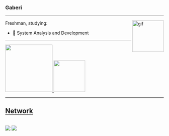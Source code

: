 ### Gaberi
<hr>

<img align="right" height="100" alt="gif" src="https://thumbs.gfycat.com/HeftyHeartfeltAlpaca-max-1mb.gif">

Freshman, studying:
- 💾 System Analysis and Development


<hr>

<div>
  <a href="https://github.com/GaberiBR">
    
  <img height="150em" src="https://github-readme-stats.vercel.app/api?username=GaberiBR&show_icons=true&theme=ocean_dark&include_all_commits=true&count_private=true"/>
    
  <img height="100em" src="https://github-readme-stats.vercel.app/api/top-langs/?username=GaberiBR&layout=compact&langs_count=7&theme=ocean_dark"/>
</div>
<hr>

<div style="display: inline_block">

<div> <h2>Network</h2>
  <br>
  <a href="https://www.linkedin.com/in/ericlysgabriel/" target="_blank"><img src="https://img.shields.io/badge/-LinkedIn-%230077B5?style=for-the-badge&logo=linkedin&logoColor=white" target="_blank"></a>   
  <a href="https://www.instagram.com/gaberibr/" target="_blank"><img src="https://img.shields.io/badge/-Instagram-%23E4405F?style=for-the-badge&logo=instagram&logoColor=white" target="_blank"></a>







